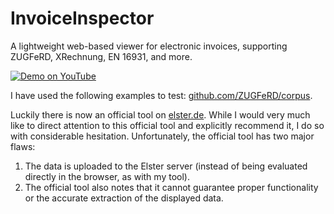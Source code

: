 # InvoiceInspector
A lightweight web-based viewer for electronic invoices, supporting ZUGFeRD, XRechnung, EN 16931, and more.

[![Demo on YouTube](https://img.youtube.com/vi/OcTL1rdS2Uk/0.jpg)](https://www.youtube.com/watch?v=OcTL1rdS2Uk)

I have used the following examples to test: [github.com/ZUGFeRD/corpus](https://github.com/ZUGFeRD/corpus).

Luckily there is now an official tool on [elster.de](https://www.elster.de/eportal/e-rechnung).
While I would very much like to direct attention to this official tool and explicitly recommend it, I do so with considerable hesitation.
Unfortunately, the official tool has two major flaws:

1. The data is uploaded to the Elster server (instead of being evaluated directly in the browser, as with my tool).
2. The official tool also notes that it cannot guarantee proper functionality or the accurate extraction of the displayed data.
